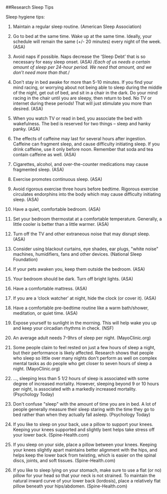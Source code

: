 ##Research Sleep Tips

Sleep hygiene tips:

1.  Maintain a regular sleep routine.  (American Sleep Association)

2.  Go to bed at the same time. Wake up at the same time. Ideally, your schedule will remain the same (+/- 20 minutes) every night of the week.  (ASA)

3.  Avoid naps if possible. Naps decrease the ‘Sleep Debt’ that is so necessary for easy sleep onset.  (ASA)
/*Each of us needs a certain amount of sleep per 24-hour period. We need that amount, and we don’t need more than that.*/

4.  Don’t stay in bed awake for more than 5-10 minutes.
If you find your mind racing, or worrying about not being able to sleep during the middle of the night, get out of bed, and sit in a chair in the dark. Do your mind racing in the chair until you are sleepy, then return to bed. No TV or internet during these periods! That will just stimulate you more than desired.  (ASA)

5.  When you watch TV or read in bed, you associate the bed with wakefulness.
The bed is reserved for two things – sleep and hanky panky. (ASA)

6.  The effects of caffeine may last for several hours after ingestion. Caffeine can fragment sleep, and cause difficulty initiating sleep. If you drink caffeine, use it only before noon.
Remember that soda and tea contain caffeine as well.  (ASA)

7.  Cigarettes, alcohol, and over-the-counter medications may cause fragmented sleep.  (ASA)

8. Exercise promotes continuous sleep.  (ASA)

9.  Avoid rigorous exercise three hours before bedtime. Rigorous exercise circulates endorphins into the body which may cause difficulty initiating sleep.  (ASA)

10.  Have a quiet, comfortable bedroom.  (ASA)

11.  Set your bedroom thermostat at a comfortable temperature. Generally, a little cooler is better than a little warmer.  (ASA)

12.  Turn off the TV and other extraneous noise that may disrupt sleep.  (ASA)

13.  Consider using blackout curtains, eye shades, ear plugs, "white noise" machines, humidifiers, fans and other devices.  (National Sleep Foundation)

14.  If your pets awaken you, keep them outside the bedroom.  (ASA)

15.  Your bedroom should be dark. Turn off bright lights.  (ASA)

16.  Have a comfortable mattress.  (ASA)

17.  If you are a ‘clock watcher’ at night, hide the clock (or cover it).  (ASA)

18.  Have a comfortable pre-bedtime routine like a warm bath/shower, meditation, or quiet time.  (ASA)

19.  Expose yourself to sunlight in the morning. This will help wake you up and keep your circadian rhythms in check. (NSF)

20.  An average adult needs 7-9hrs of sleep per night. (MayoClinic.org)

21.  Some people claim to feel rested on just a few hours of sleep a night, but their performance is likely affected. Research shows that people who sleep so little over many nights don't perform as well on complex mental tasks as do people who get closer to seven hours of sleep a night.  (MayoClinic.org)

22.  ..., sleeping less than 5 1/2 hours of sleep is associated with some degree of increased mortality. However, sleeping beyond 9 or 10 hours per night, is associated with a markedly increased mortality. (Psychology Today)

23.  Don't confuse "sleep" with the amount of time you are in bed.  A lot of people generally measure their sleep staring with the time they go to bed rather than when they actually fall asleep.  (Psychology Today)

24.  If you like to sleep on your back, use a pillow to support your knees. Keeping your knees supported and slightly bent helps take stress off your lower back. (Spine-Health.com)

25.  If you sleep on your side, place a pillow between your knees. Keeping your knees slightly apart maintains better alignment with the hips, and helps keep the lower back from twisting, which is easier on the spinal discs, joints, and soft tissues.  (Spine-Health.com)

26.  If you like to sleep lying on your stomach, make sure to use a flat (or no) pillow for your head so that your neck is not strained. To maintain the natural inward curve of your lower back (lordosis), place a relatively flat pillow beneath your hips/abdomen.  (Spine-Health.com)
